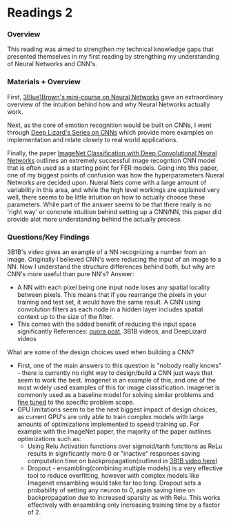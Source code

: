 
# Readings 2


### Overview

This reading was aimed to strengthen my technical knowledge gaps that presented themselves in my first reading by strengthing my understanding of Neural Networks and CNN's.


### Materials + Overview

First, [3Blue1Brown's mini-course on Neural Networks](https://www.youtube.com/watch?v=aircAruvnKk&list=PLZHQObOWTQDNU6R1_67000Dx_ZCJB-3pi) gave an extraordinary overview of the intuition behind how and why Neural Networks actually work. 

Next, as the core of emotion recognition would be built on CNNs, I went through [Deep Lizard's Series on CNNs](https://www.youtube.com/watch?v=YRhxdVk_sIs&list=PLZbbT5o_s2xq7LwI2y8_QtvuXZedL6tQU&index=21) which provide more examples on implementation and relate closely to real world applications. 

Finally, the paper [ImageNet Classification with Deep Convolutional
Neural Networks](https://papers.nips.cc/paper/4824-imagenet-classification-with-deep-convolutional-neural-networks.pdf) outlines an extremely successful image recogntion CNN model that is often used as a starting point for FER models. Going into this paper, one of my biggest points of confusion was how the hyperparameters Nueral Networks are decided upon. Nueral Nets come with a large amount of variability in this area, and while the high level workings are explained very well, there seems to be little intuition on how to actually choose these parameters. While part of the answer seems to be that there really is no 'right way' or concrete intuition behind setting up a CNN/NN, this paper did provide alot more understanding behind the actually process.


### Questions/Key Findings

3B1B's video gives an example of a NN recognizing a number from an image. Originally I believed CNN's were reducing the input of an image to a NN. Now I understand the structure differences behind both, but why are CNN's more useful than pure NN's? 
Answer: 
  * A NN with each pixel being one input node loses any spatial locality between pixels. This means that if you rearrange the pixels in your training and test set, it would have the same result. A CNN using convolution filters as each node in a hidden layer includes spatial context up to the size of the filter. 
  * This comes with the added benefit of reducing the input space significantly
References: [quora post](https://www.quora.com/Why-are-convolutional-neural-networks-better-than-other-neural-networks-in-processing-data-such-as-images-and-video),  3B1B videos, and DeepLizard videos


What are some of the design choices used when building a CNN? 
* First, one of the main answers to this question is "nobody really knows" - there is currently no right way to design/build a CNN just ways that seem to work the best. Imagenet is an example of this, and one of the most widely used examples of this for image classification. Imagenet is commonly used as a baseline model for solving similar problems and [fine tuned](https://www.youtube.com/watch?v=5T-iXNNiwIs) to the specific problem scope. 
* GPU limitations seem to be the next biggest impact of design choices, as current GPU's are only able to train complex models with large amounts of optimizations implemented to speed training up. For example with the ImageNet paper, the majority of the paper outlines optimizations such as:
  * Using Relu Activation functions over sigmoid/tanh functions as ReLu results in significantly more 0 or "inactive" responses saving computation time on backpropagation(outlined in [3B1B video here](https://www.youtube.com/watch?v=aircAruvnKk&t=460s))
  * Dropout - ensambling(combining multiple models) is a very effective tool to reduce overfitting, however with complex models like Imagenet ensambling would take far too long. Dropout sets a probability of setting any neuron to 0, again saving time on backpropagation due to increased sparsity as with Relu. This works effectively with ensambling only increasing training time by a factor of 2. 
  


